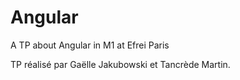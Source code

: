 # Angular
A TP about Angular in M1 at Efrei Paris

TP réalisé par Gaëlle Jakubowski et Tancrède Martin.
